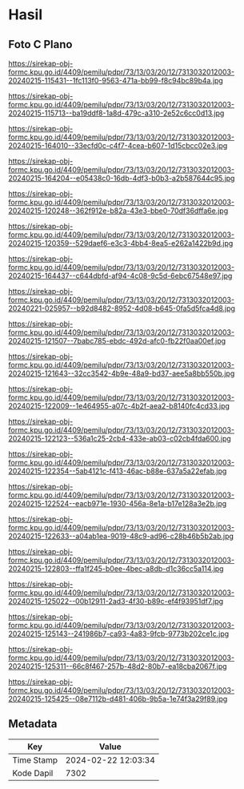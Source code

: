 # Hasil

## Foto C Plano

https://sirekap-obj-formc.kpu.go.id/4409/pemilu/pdpr/73/13/03/20/12/7313032012003-20240215-115431--1fc113f0-9563-471a-bb99-f8c94bc89b4a.jpg

https://sirekap-obj-formc.kpu.go.id/4409/pemilu/pdpr/73/13/03/20/12/7313032012003-20240215-115713--ba19ddf8-1a8d-479c-a310-2e52c6cc0d13.jpg

https://sirekap-obj-formc.kpu.go.id/4409/pemilu/pdpr/73/13/03/20/12/7313032012003-20240215-164010--33ecfd0c-c4f7-4cea-b607-1d15cbcc02e3.jpg

https://sirekap-obj-formc.kpu.go.id/4409/pemilu/pdpr/73/13/03/20/12/7313032012003-20240215-164204--e05438c0-16db-4df3-b0b3-a2b587644c95.jpg

https://sirekap-obj-formc.kpu.go.id/4409/pemilu/pdpr/73/13/03/20/12/7313032012003-20240215-120248--362f912e-b82a-43e3-bbe0-70df36dffa6e.jpg

https://sirekap-obj-formc.kpu.go.id/4409/pemilu/pdpr/73/13/03/20/12/7313032012003-20240215-120359--529daef6-e3c3-4bb4-8ea5-e262a1422b9d.jpg

https://sirekap-obj-formc.kpu.go.id/4409/pemilu/pdpr/73/13/03/20/12/7313032012003-20240215-164437--c644dbfd-af94-4c08-9c5d-6ebc67548e97.jpg

https://sirekap-obj-formc.kpu.go.id/4409/pemilu/pdpr/73/13/03/20/12/7313032012003-20240221-025957--b92d8482-8952-4d08-b645-0fa5d5fca4d8.jpg

https://sirekap-obj-formc.kpu.go.id/4409/pemilu/pdpr/73/13/03/20/12/7313032012003-20240215-121507--7babc785-ebdc-492d-afc0-fb22f0aa00ef.jpg

https://sirekap-obj-formc.kpu.go.id/4409/pemilu/pdpr/73/13/03/20/12/7313032012003-20240215-121643--32cc3542-4b9e-48a9-bd37-aee5a8bb550b.jpg

https://sirekap-obj-formc.kpu.go.id/4409/pemilu/pdpr/73/13/03/20/12/7313032012003-20240215-122009--1e464955-a07c-4b2f-aea2-b8140fc4cd33.jpg

https://sirekap-obj-formc.kpu.go.id/4409/pemilu/pdpr/73/13/03/20/12/7313032012003-20240215-122123--536a1c25-2cb4-433e-ab03-c02cb4fda600.jpg

https://sirekap-obj-formc.kpu.go.id/4409/pemilu/pdpr/73/13/03/20/12/7313032012003-20240215-122354--5ab4121c-f413-46ac-b88e-637a5a22efab.jpg

https://sirekap-obj-formc.kpu.go.id/4409/pemilu/pdpr/73/13/03/20/12/7313032012003-20240215-122524--eacb971e-1930-456a-8e1a-b17e128a3e2b.jpg

https://sirekap-obj-formc.kpu.go.id/4409/pemilu/pdpr/73/13/03/20/12/7313032012003-20240215-122633--a04ab1ea-9019-48c9-ad96-c28b46b5b2ab.jpg

https://sirekap-obj-formc.kpu.go.id/4409/pemilu/pdpr/73/13/03/20/12/7313032012003-20240215-122803--ffa1f245-b0ee-4bec-a8db-d1c36cc5a114.jpg

https://sirekap-obj-formc.kpu.go.id/4409/pemilu/pdpr/73/13/03/20/12/7313032012003-20240215-125022--00b12911-2ad3-4f30-b89c-ef4f93951df7.jpg

https://sirekap-obj-formc.kpu.go.id/4409/pemilu/pdpr/73/13/03/20/12/7313032012003-20240215-125143--241986b7-ca93-4a83-9fcb-9773b202ce1c.jpg

https://sirekap-obj-formc.kpu.go.id/4409/pemilu/pdpr/73/13/03/20/12/7313032012003-20240215-125311--66c8f467-257b-48d2-80b7-ea18cba2067f.jpg

https://sirekap-obj-formc.kpu.go.id/4409/pemilu/pdpr/73/13/03/20/12/7313032012003-20240215-125425--08e7112b-d481-406b-9b5a-1e74f3a29f89.jpg


## Metadata

| Key        | Value               |
| ---------- | ------------------- |
| Time Stamp | 2024-02-22 12:03:34 |
| Kode Dapil | 7302                |



